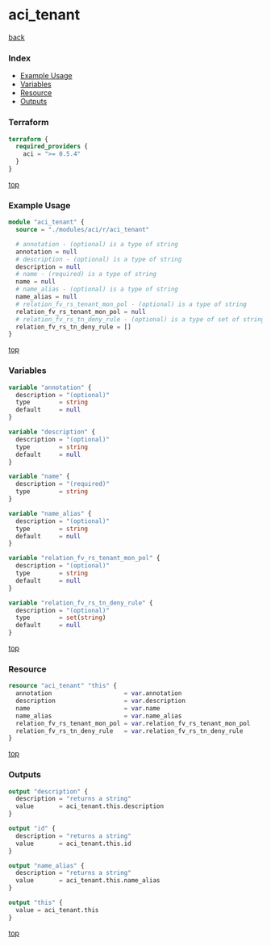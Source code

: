 # aci_tenant

[back](../aci.md)

### Index

- [Example Usage](#example-usage)
- [Variables](#variables)
- [Resource](#resource)
- [Outputs](#outputs)

### Terraform

```terraform
terraform {
  required_providers {
    aci = ">= 0.5.4"
  }
}
```

[top](#index)

### Example Usage

```terraform
module "aci_tenant" {
  source = "./modules/aci/r/aci_tenant"

  # annotation - (optional) is a type of string
  annotation = null
  # description - (optional) is a type of string
  description = null
  # name - (required) is a type of string
  name = null
  # name_alias - (optional) is a type of string
  name_alias = null
  # relation_fv_rs_tenant_mon_pol - (optional) is a type of string
  relation_fv_rs_tenant_mon_pol = null
  # relation_fv_rs_tn_deny_rule - (optional) is a type of set of string
  relation_fv_rs_tn_deny_rule = []
}
```

[top](#index)

### Variables

```terraform
variable "annotation" {
  description = "(optional)"
  type        = string
  default     = null
}

variable "description" {
  description = "(optional)"
  type        = string
  default     = null
}

variable "name" {
  description = "(required)"
  type        = string
}

variable "name_alias" {
  description = "(optional)"
  type        = string
  default     = null
}

variable "relation_fv_rs_tenant_mon_pol" {
  description = "(optional)"
  type        = string
  default     = null
}

variable "relation_fv_rs_tn_deny_rule" {
  description = "(optional)"
  type        = set(string)
  default     = null
}
```

[top](#index)

### Resource

```terraform
resource "aci_tenant" "this" {
  annotation                    = var.annotation
  description                   = var.description
  name                          = var.name
  name_alias                    = var.name_alias
  relation_fv_rs_tenant_mon_pol = var.relation_fv_rs_tenant_mon_pol
  relation_fv_rs_tn_deny_rule   = var.relation_fv_rs_tn_deny_rule
}
```

[top](#index)

### Outputs

```terraform
output "description" {
  description = "returns a string"
  value       = aci_tenant.this.description
}

output "id" {
  description = "returns a string"
  value       = aci_tenant.this.id
}

output "name_alias" {
  description = "returns a string"
  value       = aci_tenant.this.name_alias
}

output "this" {
  value = aci_tenant.this
}
```

[top](#index)